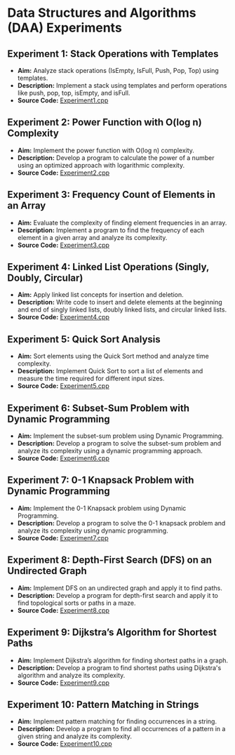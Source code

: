 # Data Structures and Algorithms (DAA) Experiments

## Experiment 1: Stack Operations with Templates
- **Aim:** Analyze stack operations (IsEmpty, IsFull, Push, Pop, Top) using templates.
- **Description:** Implement a stack using templates and perform operations like push, pop, top, isEmpty, and isFull.
- **Source Code:** [Experiment1.cpp](Exp1.java)

## Experiment 2: Power Function with O(log n) Complexity
- **Aim:** Implement the power function with O(log n) complexity.
- **Description:** Develop a program to calculate the power of a number using an optimized approach with logarithmic complexity.
- **Source Code:** [Experiment2.cpp](link_to_code)

## Experiment 3: Frequency Count of Elements in an Array
- **Aim:** Evaluate the complexity of finding element frequencies in an array.
- **Description:** Implement a program to find the frequency of each element in a given array and analyze its complexity.
- **Source Code:** [Experiment3.cpp](link_to_code)

## Experiment 4: Linked List Operations (Singly, Doubly, Circular)
- **Aim:** Apply linked list concepts for insertion and deletion.
- **Description:** Write code to insert and delete elements at the beginning and end of singly linked lists, doubly linked lists, and circular linked lists.
- **Source Code:** [Experiment4.cpp](link_to_code)

## Experiment 5: Quick Sort Analysis
- **Aim:** Sort elements using the Quick Sort method and analyze time complexity.
- **Description:** Implement Quick Sort to sort a list of elements and measure the time required for different input sizes.
- **Source Code:** [Experiment5.cpp](link_to_code)

## Experiment 6: Subset-Sum Problem with Dynamic Programming
- **Aim:** Implement the subset-sum problem using Dynamic Programming.
- **Description:** Develop a program to solve the subset-sum problem and analyze its complexity using a dynamic programming approach.
- **Source Code:** [Experiment6.cpp](link_to_code)

## Experiment 7: 0-1 Knapsack Problem with Dynamic Programming
- **Aim:** Implement the 0-1 Knapsack problem using Dynamic Programming.
- **Description:** Develop a program to solve the 0-1 knapsack problem and analyze its complexity using dynamic programming.
- **Source Code:** [Experiment7.cpp](link_to_code)

## Experiment 8: Depth-First Search (DFS) on an Undirected Graph
- **Aim:** Implement DFS on an undirected graph and apply it to find paths.
- **Description:** Develop a program for depth-first search and apply it to find topological sorts or paths in a maze.
- **Source Code:** [Experiment8.cpp](link_to_code)

## Experiment 9: Dijkstra’s Algorithm for Shortest Paths
- **Aim:** Implement Dijkstra’s algorithm for finding shortest paths in a graph.
- **Description:** Develop a program to find shortest paths using Dijkstra's algorithm and analyze its complexity.
- **Source Code:** [Experiment9.cpp](link_to_code)

## Experiment 10: Pattern Matching in Strings
- **Aim:** Implement pattern matching for finding occurrences in a string.
- **Description:** Develop a program to find all occurrences of a pattern in a given string and analyze its complexity.
- **Source Code:** [Experiment10.cpp](link_to_code)

